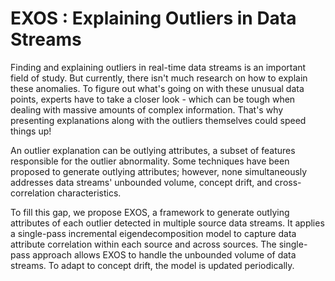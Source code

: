 # EXOS : Explaining Outliers in Data Streams

Finding and explaining outliers in real-time data streams is an important field of study. But currently, there isn't much research on how to explain these anomalies. To figure out what's going on with these unusual data points, experts have to take a closer look - which can be tough when dealing with massive amounts of complex information. That's why presenting explanations along with the outliers themselves could speed things up!

An outlier explanation can be outlying attributes, a subset of features responsible for the outlier abnormality. Some techniques have been proposed to generate outlying attributes; however, none simultaneously addresses data streams' unbounded volume, concept drift, and cross-correlation characteristics. 

To fill this gap, we propose EXOS, a framework to generate outlying attributes of each outlier detected in multiple source data streams. It applies a single-pass incremental eigendecomposition model to capture data attribute correlation within each source and across sources. The single-pass approach allows EXOS to handle the unbounded volume of data streams. To adapt to concept drift, the model is updated periodically.
